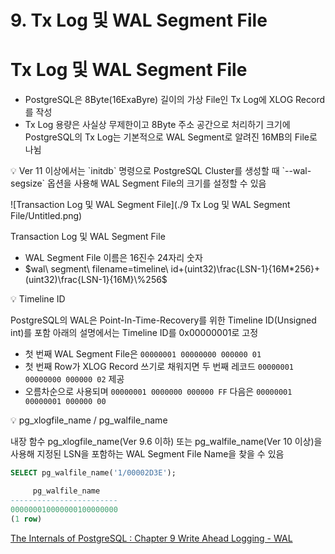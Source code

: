 # 9. Tx Log 및 WAL Segment File

# Tx Log 및 WAL Segment File

- PostgreSQL은 8Byte(16ExaByre) 길이의 가상 File인 Tx Log에 XLOG Record를 작성
- Tx Log 용량은 사실상 무제한이고 8Byte 주소 공간으로 처리하기 크기에 PostgreSQL의 Tx Log는 기본적으로 WAL Segment로 알려진 16MB의 File로 나뉨

<aside>
💡 Ver 11 이상에서는 `initdb` 명령으로 PostgreSQL Cluster를 생성할 때 `--wal-segsize` 옵션을 사용해 WAL Segment File의 크기를 설정할 수 있음

</aside>

![Transaction Log 및 WAL Segment File](./9 Tx Log 및 WAL Segment File/Untitled.png)

Transaction Log 및 WAL Segment File

- WAL Segment File 이름은 16진수 24자리 숫자
- $wal\ segment\ filename=timeline\ id+(uint32)\frac{LSN-1}{16M*256}+(uint32)\frac{LSN-1}{16M}\%256$

<aside>
💡 Timeline ID

PostgreSQL의 WAL은 Point-In-Time-Recovery를 위한  Timeline ID(Unsigned int)를 포함
아래의 설명에서는 Timeline ID를 0x00000001로 고정

</aside>

- 첫 번째 WAL Segment File은 `00000001 00000000 000000 01`
- 첫 번째 Row가 XLOG Record 쓰기로 채워지면 두 번째 레코드 `00000001 00000000 000000 02` 제공
- 오름차순으로 사용되며 `00000001 0000000 000000 FF` 다음은 `00000001 00000001 000000 00`

<aside>
💡 pg_xlogfile_name / pg_walfile_name

내장 함수 pg_xlogfile_name(Ver 9.6 이하) 또는 pg_walfile_name(Ver 10 이상)을 사용해 지정된 LSN을 포함하는 WAL Segment File Name을 찾을 수 있음

```sql
SELECT pg_walfile_name('1/00002D3E');

     pg_walfile_name
------------------------
000000010000000100000000
(1 row)
```

</aside>

[The Internals of PostgreSQL : Chapter 9 Write Ahead Logging - WAL](https://www.interdb.jp/pg/pgsql09.html)